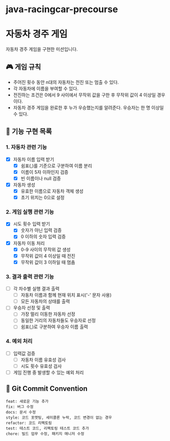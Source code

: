 # java-racingcar-precourse

# 자동차 경주 게임
자동차 경주 게임을 구현한 미션입니다.

## 🎮 게임 규칙
- 주어진 횟수 동안 n대의 자동차는 전진 또는 멈출 수 있다.
- 각 자동차에 이름을 부여할 수 있다.
- 전진하는 조건은 0에서 9 사이에서 무작위 값을 구한 후 무작위 값이 4 이상일 경우이다.
- 자동차 경주 게임을 완료한 후 누가 우승했는지를 알려준다. 우승자는 한 명 이상일 수 있다.

## 🚀 기능 구현 목록

### 1. 자동차 관련 기능
- [x] 자동차 이름 입력 받기
    - [x] 쉼표(,)를 기준으로 구분하여 이름 분리
    - [x] 이름이 5자 이하인지 검증
    - [x] 빈 이름이나 null 검증
- [x] 자동차 생성
    - [x] 유효한 이름으로 자동차 객체 생성
    - [x] 초기 위치는 0으로 설정

### 2. 게임 실행 관련 기능
- [x] 시도 횟수 입력 받기
    - [x] 숫자가 아닌 입력 검증
    - [x] 0 이하의 숫자 입력 검증
- [x] 자동차 이동 처리
    - [x] 0-9 사이의 무작위 값 생성
    - [x] 무작위 값이 4 이상일 때 전진
    - [x] 무작위 값이 3 이하일 때 멈춤

### 3. 결과 출력 관련 기능
- [ ] 각 차수별 실행 결과 출력
    - [ ] 자동차 이름과 함께 현재 위치 표시('-' 문자 사용)
    - [ ] 모든 자동차의 상태를 출력
- [ ] 우승자 선정 및 출력
    - [ ] 가장 멀리 이동한 자동차 선정
    - [ ] 동일한 거리의 자동차들도 우승자로 선정
    - [ ] 쉼표(,)로 구분하여 우승자 이름 출력

### 4. 예외 처리
- [ ] 입력값 검증
    - [ ] 자동차 이름 유효성 검사
    - [ ] 시도 횟수 유효성 검사
- [ ] 게임 진행 중 발생할 수 있는 예외 처리

## 📝 Git Commit Convention
```
feat: 새로운 기능 추가
fix: 버그 수정
docs: 문서 수정
style: 코드 포맷팅, 세미콜론 누락, 코드 변경이 없는 경우
refactor: 코드 리팩토링
test: 테스트 코드, 리팩토링 테스트 코드 추가
chore: 빌드 업무 수정, 패키지 매니저 수정
```